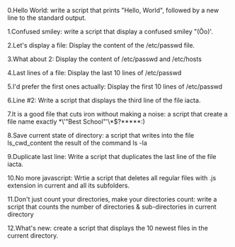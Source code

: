 0.Hello World: write a script that prints "Hello, World", followed by a new line to the standard output.

1.Confused smiley: write a script that display a confused smiley "(Ôo)'.

2.Let's display a file: Display the content of the /etc/passwd file.

3.What about 2: Display the content of /etc/passwd and /etc/hosts

4.Last lines of a file: Display the last 10 lines of /etc/passwd

5.I'd prefer the first ones actually: Display the first 10 lines of /etc/passwd

6.Line #2: Write a script that displays the third line of the file iacta.

7.It is a good file that cuts iron without making a noise: a script that create a file name exactly \*\\'"Best School"\'\\*$\?\*\*\*\*\*:)

8.Save current state of directory: a script that writes into the file ls_cwd_content the result of the command ls -la

9.Duplicate last line: Write a script that duplicates the last line of the file iacta.

10.No more javascript: Wrtie a script that deletes all regular files with .js extension in current and all its subfolders.

11.Don't just count your directories, make your directories count: write a script that counts the number of directories & sub-directories in current directory

12.What's new: create a script that displays the 10 newest files in the current directory.  
